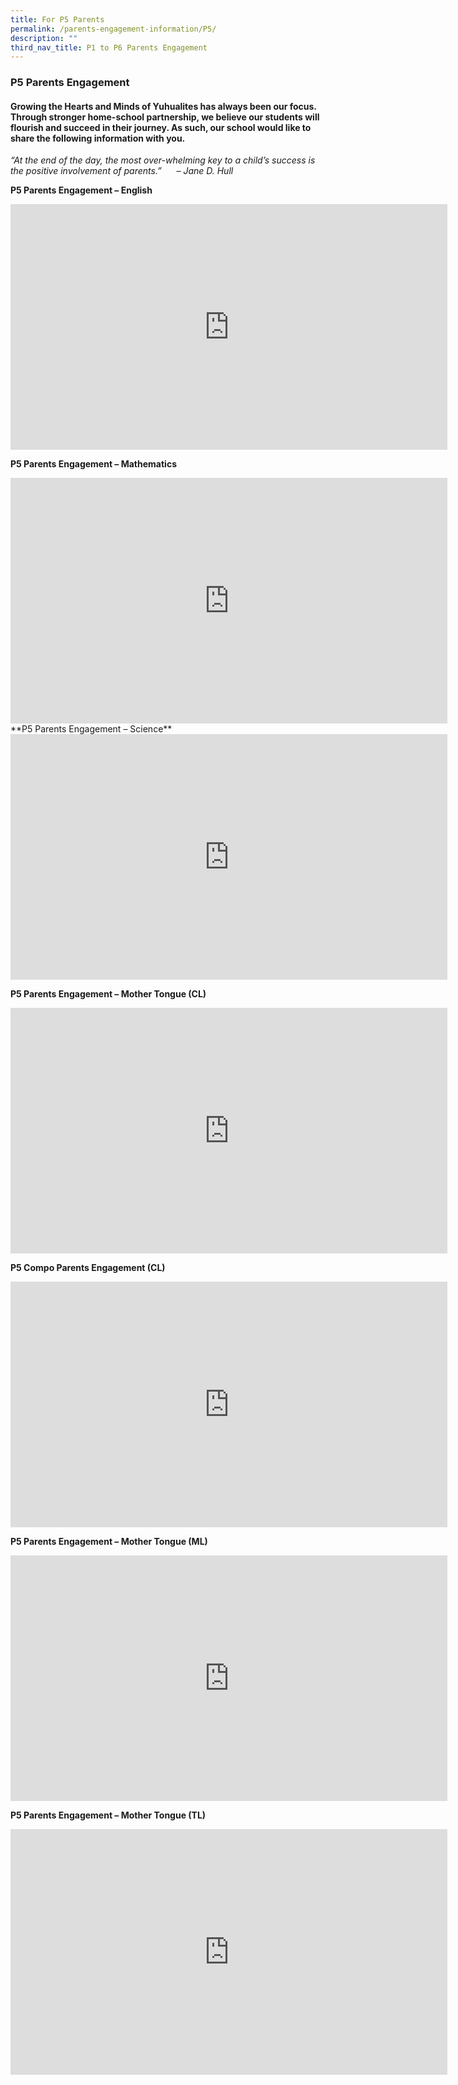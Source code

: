 ```yaml
---
title: For P5 Parents
permalink: /parents-engagement-information/P5/
description: ""
third_nav_title: P1 to P6 Parents Engagement
---
```

### P5 Parents Engagement

#### Growing the Hearts and Minds of Yuhualites has always been our focus. Through stronger home-school partnership, we believe our students will flourish and succeed in their journey. As such, our school would like to share the following information with you.

_“At the end of the day, the most over-whelming key to a child’s success is the positive involvement of parents.”      – Jane D. Hull_

**P5 Parents Engagement – English**
<iframe width="699" height="393" src="https://www.youtube.com/embed/Fz9XlMQuxXc" title="YouTube video player" frameborder="0" allow="accelerometer; autoplay; clipboard-write; encrypted-media; gyroscope; picture-in-picture; web-share" allowfullscreen></iframe>


**P5 Parents Engagement – Mathematics**

<iframe width="699" height="393" src="https://www.youtube.com/embed/Bwvihymrmr8" title="2022 P5 Subject Sharing MA" frameborder="0" allow="accelerometer; autoplay; clipboard-write; encrypted-media; gyroscope; picture-in-picture; web-share" allowfullscreen></iframe>
**P5 Parents Engagement – Science**

<iframe width="699" height="393" src="https://www.youtube.com/embed/rhwCn3iWLS0" title="P5 SC Parents Engagement SCIENCE 2022" frameborder="0" allow="accelerometer; autoplay; clipboard-write; encrypted-media; gyroscope; picture-in-picture; web-share" allowfullscreen></iframe>

**P5 Parents Engagement – Mother Tongue (CL)**

<iframe width="699" height="393" src="https://www.youtube.com/embed/cHoUIfExOh4" title="YouTube video player" frameborder="0" allow="accelerometer; autoplay; clipboard-write; encrypted-media; gyroscope; picture-in-picture" allowfullscreen></iframe>

**P5 Compo Parents Engagement (CL)**

<iframe width="699" height="393" src="https://www.youtube.com/embed/vjzSBZtaQpo" title="YouTube video player" frameborder="0" allow="accelerometer; autoplay; clipboard-write; encrypted-media; gyroscope; picture-in-picture" allowfullscreen></iframe>

**P5 Parents Engagement – Mother Tongue (ML)**

<iframe width="699" height="393" src="https://www.youtube.com/embed/nanjVMwQzSQ" title="YouTube video player" frameborder="0" allow="accelerometer; autoplay; clipboard-write; encrypted-media; gyroscope; picture-in-picture" allowfullscreen></iframe>

**P5 Parents Engagement – Mother Tongue (TL)**

<iframe width="699" height="393" src="https://www.youtube.com/embed/D8jc76oNuig" title="YouTube video player" frameborder="0" allow="accelerometer; autoplay; clipboard-write; encrypted-media; gyroscope; picture-in-picture" allowfullscreen></iframe>